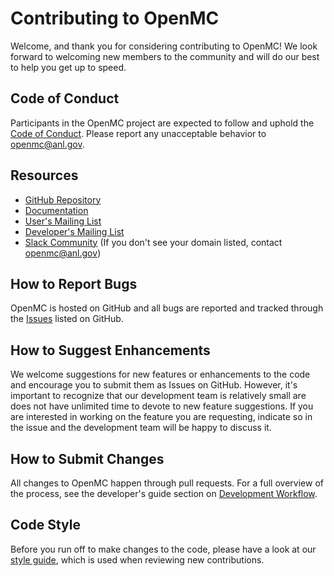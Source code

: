 # Contributing to OpenMC

Welcome, and thank you for considering contributing to OpenMC! We look forward
to welcoming new members to the community and will do our best to help you get
up to speed.

## Code of Conduct

Participants in the OpenMC project are expected to follow and uphold the [Code
of Conduct](CODE_OF_CONDUCT.md). Please report any unacceptable behavior to
openmc@anl.gov.

## Resources

- [GitHub Repository](https://github.com/mit-crpg/openmc)
- [Documentation](http://openmc.readthedocs.io/en/latest)
- [User's Mailing List](openmc-users@googlegroups.com)
- [Developer's Mailing List](openmc-dev@googlegroups.com)
- [Slack Community](https://openmc.slack.com/signup) (If you don't see your
  domain listed, contact openmc@anl.gov)

## How to Report Bugs

OpenMC is hosted on GitHub and all bugs are reported and tracked through the
[Issues](https://github.com/mit-crpg/openmc/issues) listed on GitHub.

## How to Suggest Enhancements

We welcome suggestions for new features or enhancements to the code and
encourage you to submit them as Issues on GitHub. However, it's important to
recognize that our development team is relatively small are does not have
unlimited time to devote to new feature suggestions. If you are interested in
working on the feature you are requesting, indicate so in the issue and the
development team will be happy to discuss it.

## How to Submit Changes

All changes to OpenMC happen through pull requests. For a full overview of the
process, see the developer's guide section on [Development
Workflow](http://openmc.readthedocs.io/en/latest/devguide/workflow.html).

## Code Style

Before you run off to make changes to the code, please have a look at our [style
guide](http://openmc.readthedocs.io/en/latest/devguide/styleguide.html), which
is used when reviewing new contributions.
